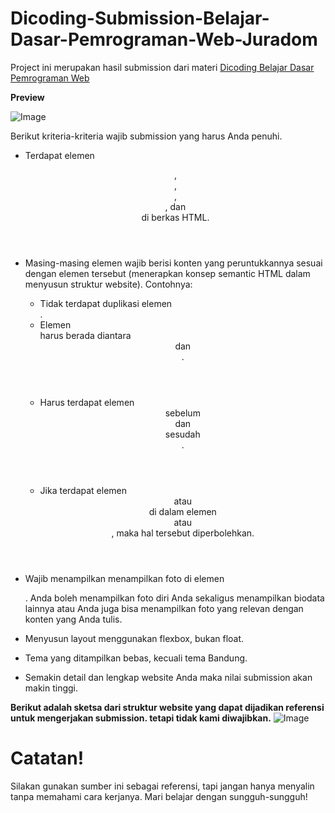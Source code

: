 # Dicoding-Submission-Belajar-Dasar-Pemrograman-Web-Juradom
Project ini merupakan hasil submission dari materi [Dicoding Belajar Dasar Pemrograman Web](https://www.dicoding.com/academies/123)

**Preview**

![Image](https://github.com/user-attachments/assets/029ec88b-046e-4192-b889-54ab86ab2be9)

Berikut kriteria-kriteria wajib submission yang harus Anda penuhi.

- Terdapat elemen <header>, <footer>, <main>, <article>, dan <aside> di berkas HTML.
- Masing-masing elemen wajib berisi konten yang peruntukkannya sesuai dengan elemen tersebut (menerapkan konsep semantic HTML dalam menyusun struktur website).
Contohnya:
  - Tidak terdapat duplikasi elemen <main>.
  - Elemen <main> harus berada diantara <header> dan <footer>.
  - Harus terdapat elemen <header> sebelum <main> dan <footer> sesudah <main>.
  - Jika terdapat elemen <header> atau <footer> di dalam elemen <article> atau <aside>, maka hal tersebut diperbolehkan.

- Wajib menampilkan menampilkan foto di elemen <aside>. Anda boleh menampilkan foto diri Anda sekaligus menampilkan biodata lainnya atau Anda juga bisa menampilkan foto yang relevan dengan konten yang Anda tulis.
- Menyusun layout menggunakan flexbox, bukan float.
- Tema yang ditampilkan bebas, kecuali tema Bandung.
- Semakin detail dan lengkap website Anda maka nilai submission akan makin tinggi.

**Berikut adalah sketsa dari struktur website yang dapat dijadikan referensi untuk mengerjakan submission. tetapi tidak kami diwajibkan.**
![Image](https://github.com/user-attachments/assets/393ac57c-1538-435a-ab9a-83999ec66922)

# Catatan!
Silakan gunakan sumber ini sebagai referensi, tapi jangan hanya menyalin tanpa memahami cara kerjanya. Mari belajar dengan sungguh-sungguh!
